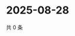 # 2025-08-28

共 0 条

<!-- BEGIN ZHIHUQUESTIONS -->
<!-- 最后更新时间 Thu Aug 28 2025 07:10:37 GMT+0800 (China Standard Time) -->

<!-- END ZHIHUQUESTIONS -->
